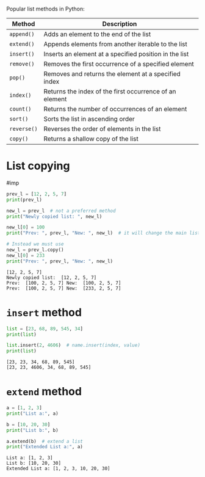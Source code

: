 Popular list methods in Python:

| Method      | Description                                             |
|-------------|---------------------------------------------------------|
| `append()`  | Adds an element to the end of the list                  |
| `extend()`  | Appends elements from another iterable to the list      |
| `insert()`  | Inserts an element at a specified position in the list  |
| `remove()`  | Removes the first occurrence of a specified element     |
| `pop()`     | Removes and returns the element at a specified index    |
| `index()`   | Returns the index of the first occurrence of an element |
| `count()`   | Returns the number of occurrences of an element         |
| `sort()`    | Sorts the list in ascending order                       |
| `reverse()` | Reverses the order of elements in the list              |
| `copy()`    | Returns a shallow copy of the list                      |

# List copying

#imp

```python
prev_l = [12, 2, 5, 7]
print(prev_l)

new_l = prev_l  # not a preferred method  
print("Newly copied list: ", new_l)

new_l[0] = 100
print("Prev: ", prev_l, "New: ", new_l)  # it will change the main list as well  

# Instead we must use  
new_l = prev_l.copy()
new_l[0] = 233
print("Prev: ", prev_l, "New: ", new_l)

```

```output
[12, 2, 5, 7]
Newly copied list:  [12, 2, 5, 7]
Prev:  [100, 2, 5, 7] New:  [100, 2, 5, 7]
Prev:  [100, 2, 5, 7] New:  [233, 2, 5, 7]
```

# `insert` method

```python
list = [23, 68, 89, 545, 34]
print(list)

list.insert(2, 4606)  # name.insert(index, value) 
print(list)
```

```output
[23, 23, 34, 68, 89, 545]
[23, 23, 4606, 34, 68, 89, 545]
```

# `extend` method

```python
a = [1, 2, 3]
print("List a:", a)

b = [10, 20, 30]
print("List b:", b)

a.extend(b)  # extend a list  
print("Extended List a:", a)
```

```
List a: [1, 2, 3]
List b: [10, 20, 30]
Extended List a: [1, 2, 3, 10, 20, 30]
```